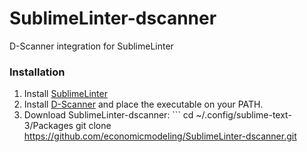 SublimeLinter-dscanner
======================

D-Scanner integration for SublimeLinter

### Installation

1. Install [SublimeLinter](http://www.sublimelinter.com/en/latest/installation.html)
2. Install [D-Scanner](https://github.com/Hackerpilot/Dscanner) and place the executable on your PATH.
3. Download SublimeLinter-dscanner: ```
cd ~/.config/sublime-text-3/Packages
git clone https://github.com/economicmodeling/SublimeLinter-dscanner.git
```